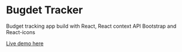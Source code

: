 # Bugdet Tracker

Budget tracking app build with React, React context API Bootstrap and React-icons

[Live demo here](https://thomasl4012.github.io/budget-tracker/)

